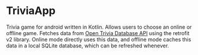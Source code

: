 # TriviaApp
Trivia game for android written in Kotlin. Allows users to choose an online or offline game.
Fetches data from [Open Trivia Database API](https://opentdb.com/api_config.php) using the retrofit v2 library. Online mode directly uses this data, and offline mode caches this data in a local SQLite database, which can be refreshed whenever.
